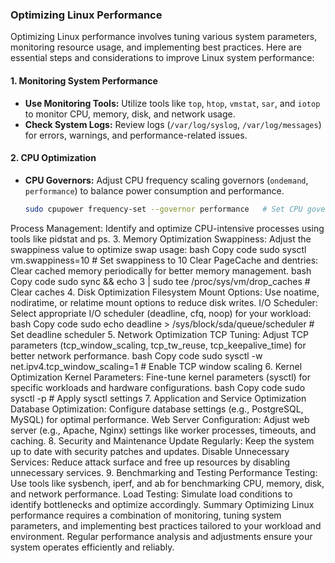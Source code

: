 ### Optimizing Linux Performance

Optimizing Linux performance involves tuning various system parameters, monitoring resource usage, and implementing best practices. Here are essential steps and considerations to improve Linux system performance:

#### 1. Monitoring System Performance

- **Use Monitoring Tools:** Utilize tools like `top`, `htop`, `vmstat`, `sar`, and `iotop` to monitor CPU, memory, disk, and network usage.
- **Check System Logs:** Review logs (`/var/log/syslog`, `/var/log/messages`) for errors, warnings, and performance-related issues.

#### 2. CPU Optimization

- **CPU Governors:** Adjust CPU frequency scaling governors (`ondemand`, `performance`) to balance power consumption and performance.
  ```bash
  sudo cpupower frequency-set --governor performance   # Set CPU governor to performance


Process Management: Identify and optimize CPU-intensive processes using tools like pidstat and ps.
3. Memory Optimization
Swappiness: Adjust the swappiness value to optimize swap usage:
bash
Copy code
sudo sysctl vm.swappiness=10   # Set swappiness to 10
Clear PageCache and dentries: Clear cached memory periodically for better memory management.
bash
Copy code
sudo sync && echo 3 | sudo tee /proc/sys/vm/drop_caches   # Clear caches
4. Disk Optimization
Filesystem Mount Options: Use noatime, nodiratime, or relatime mount options to reduce disk writes.
I/O Scheduler: Select appropriate I/O scheduler (deadline, cfq, noop) for your workload:
bash
Copy code
sudo echo deadline > /sys/block/sda/queue/scheduler   # Set deadline scheduler
5. Network Optimization
TCP Tuning: Adjust TCP parameters (tcp_window_scaling, tcp_tw_reuse, tcp_keepalive_time) for better network performance.
bash
Copy code
sudo sysctl -w net.ipv4.tcp_window_scaling=1   # Enable TCP window scaling
6. Kernel Optimization
Kernel Parameters: Fine-tune kernel parameters (sysctl) for specific workloads and hardware configurations.
bash
Copy code
sudo sysctl -p   # Apply sysctl settings
7. Application and Service Optimization
Database Optimization: Configure database settings (e.g., PostgreSQL, MySQL) for optimal performance.
Web Server Configuration: Adjust web server (e.g., Apache, Nginx) settings like worker processes, timeouts, and caching.
8. Security and Maintenance
Update Regularly: Keep the system up to date with security patches and updates.
Disable Unnecessary Services: Reduce attack surface and free up resources by disabling unnecessary services.
9. Benchmarking and Testing
Performance Testing: Use tools like sysbench, iperf, and ab for benchmarking CPU, memory, disk, and network performance.
Load Testing: Simulate load conditions to identify bottlenecks and optimize accordingly.
Summary
Optimizing Linux performance requires a combination of monitoring, tuning system parameters, and implementing best practices tailored to your workload and environment. Regular performance analysis and adjustments ensure your system operates efficiently and reliably.
